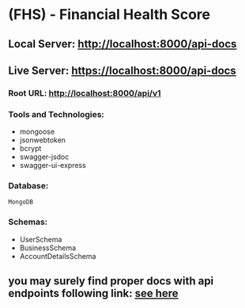 # (FHS) - Financial Health Score

## Local Server: [http://localhost:8000/api-docs](http://localhost:8000/api-docs)

## Live Server: [https://localhost:8000/api-docs](http://localhost:8000/api-docs)

### Root URL: [http://localhost:8000/api/v1](http://localhost:8000/api/v1)

### Tools and Technologies: 

* mongoose
* jsonwebtoken
* bcrypt
* swagger-jsdoc
* swagger-ui-express

### Database: 

```MongoDB```


### Schemas:

* UserSchema
* BusinessSchema
* AccountDetailsSchema

## you may surely find proper docs with api endpoints following link: [see here](https://localhost:8000/api-docs)


